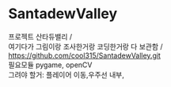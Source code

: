 # SantadewValley
프로젝트 산타듀밸리 /  
여기다가 그림이랑 조사한거랑 코딩한거랑 다 보관함 /  
https://github.com/cool315/SantadewValley.git  
필요모듈 pygame, openCV  
그려야 할거: 플레이어 이동,우주선 내부, 